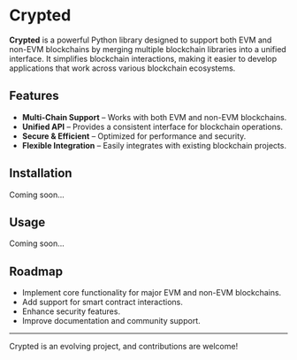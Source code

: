 # Crypted

**Crypted** is a powerful Python library designed to support both EVM and non-EVM blockchains by merging multiple blockchain libraries into a unified interface. It simplifies blockchain interactions, making it easier to develop applications that work across various blockchain ecosystems.

## Features

- **Multi-Chain Support** – Works with both EVM and non-EVM blockchains.
- **Unified API** – Provides a consistent interface for blockchain operations.
- **Secure & Efficient** – Optimized for performance and security.
- **Flexible Integration** – Easily integrates with existing blockchain projects.

## Installation

Coming soon...

## Usage

Coming soon...

## Roadmap

- Implement core functionality for major EVM and non-EVM blockchains.
- Add support for smart contract interactions.
- Enhance security features.
- Improve documentation and community support.


---
Crypted is an evolving project, and contributions are welcome!
